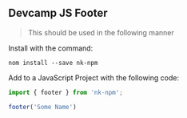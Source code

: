 ## Devcamp JS Footer

> This should be used in the following manner

Install with the command:
```
nom install --save nk-npm
```

Add to a JavaScript Project with the following code:

```javascript
import { footer } from 'nk-npm';

footer('Some Name')
